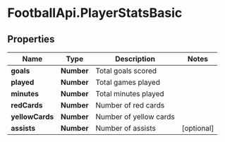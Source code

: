 # FootballApi.PlayerStatsBasic

## Properties
Name | Type | Description | Notes
------------ | ------------- | ------------- | -------------
**goals** | **Number** | Total goals scored | 
**played** | **Number** | Total games played | 
**minutes** | **Number** | Total minutes played | 
**redCards** | **Number** | Number of red cards | 
**yellowCards** | **Number** | Number of yellow cards | 
**assists** | **Number** | Number of assists | [optional] 
